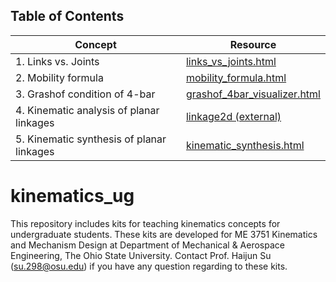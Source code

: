 
## Table of Contents

| Concept                                   | Resource |
|-------------------------------------------|----------|
| 1. Links vs. Joints                      | [links_vs_joints.html](links_vs_joints.html) |
| 2. Mobility formula                      | [mobility_formula.html](mobility_formula.html) |
| 3. Grashof condition of 4-bar            | [grashof_4bar_visualizer.html](grashof_4bar_visualizer.html) |
| 4. Kinematic analysis of planar linkages | [linkage2d (external)](https://github.com/haijunsu-osu/linkage2d) |
| 5. Kinematic synthesis of planar linkages | [kinematic_synthesis.html](kinematic_synthesis.html) |
# kinematics_ug
This repository includes kits for teaching kinematics concepts for undergraduate students. These kits are developed for ME 3751 Kinematics and Mechanism Design at Department of Mechanical &amp; Aerospace Engineering, The Ohio State University. Contact Prof. Haijun Su (su.298@osu.edu) if you have any question regarding to these kits.
